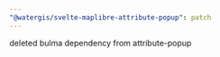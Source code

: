 ```yaml
---
"@watergis/svelte-maplibre-attribute-popup": patch
---
```


deleted bulma dependency from attribute-popup
